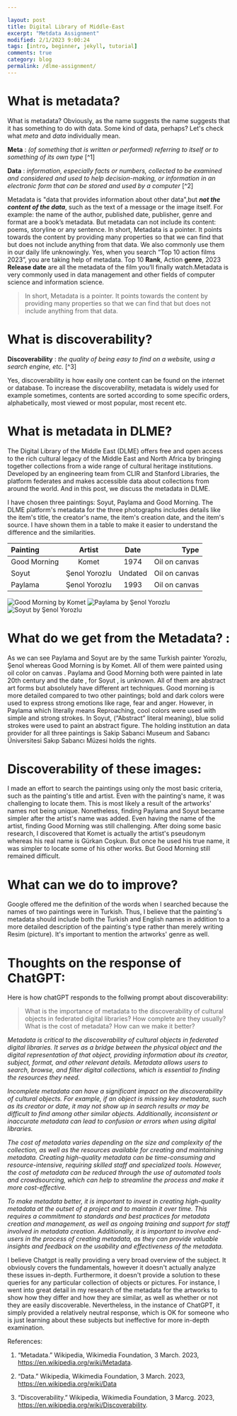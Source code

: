 ```yaml
---

layout: post
title: Digital Library of Middle-East
excerpt: "Metdata Assignment"
modified: 2/1/2023 9:00:24
tags: [intro, beginner, jekyll, tutorial]
comments: true
category: blog
permalink: /dlme-assignment/
---
```



# What is metadata?

What is metadata? Obviously, as the name suggests the name suggests that it has something to do with data. Some kind of data, perhaps? Let's check what *meta* and *data* individually mean.

**Meta**
: *(of something that is written or performed) referring to itself or to something of its own type* [^1]

**Data**
: *information, especially facts or numbers, collected to be examined and considered and used to help decision-making, or information in an electronic form that can be stored and used by a computer* [^2]

Metadata is "data that provides information about other data",but ***not the content of the data***, such as the text of a message or the image itself. For example: the name of the author, published date, publisher, genre and format are a book’s metadata. But metadata can not include its content: poems, storyline or any sentence. In short, Metadata is a pointer. It points towards the content by providing many properties so that we can find that but does not include anything from that data. We also commonly use them in our daily life unknowingly. Yes, when you search “Top 10 action films 2023”, you are taking help of metadata. Top 10 **Rank**, Action **genre**, 2023 **Release date** are all the metadata of the film you’ll finally watch.Metadata is very commonly used in data management and other fields of computer science and information science. 

>In short, Metadata is a pointer. It points towards the content by providing many properties so that we can find that but does not include anything from that data.

# What is discoverability?

**Discoverability**
: *the quality of being easy to find on a website, using a search engine, etc.* [^3]

Yes, discoverability is how easily one content can be found on the internet or database. To increase the discoverability, metadata is widely used for example sometimes, contents are sorted according to some specific orders, alphabetically, most viewed or most popular, most recent etc.


# What is metadata in DLME?

The Digital Library of the Middle East (DLME) offers free and open access to the rich cultural legacy of the Middle East and North Africa by bringing together collections from a wide range of cultural heritage institutions. Developed by an engineering team from CLIR and Stanford Libraries, the platform federates and makes accessible data about collections from around the world. And in this post, we discuss the metadata in DLME.

I have chosen three paintings: Soyut, Paylama and Good Morning. The DLME platform's metadata for the three photographs includes details like the item's title, the creator's name, the item's creation date, and the item's source. I have shown them in a table to make it easier to understand the difference and the similarities.

| Painting    | Artist      |  Date         |  Type         |
| :---        |    :----:   |         :---: |          ---: |
| Good Morning| Komet       | 1974          | Oil on canvas |
| Soyut       |Şenol Yorozlu| Undated       | Oil on canvas |
| Paylama     |Şenol Yorozlu| 1993          | Oil on canvas |


![Good Morning by Komet](3.jpg)
![Paylama by Şenol Yorozlu](2.jpg)
![Soyut by Şenol Yorozlu](1.jpg)

# What do we get from the Metadata? : 

As we can see Paylama and Soyut are by the same Turkish painter Yorozlu, Şenol whereas Good Morning is  by Komet. All of them were painted using oil color on canvas . Paylama and Good Morning both were painted in late 20th century and the date , for Soyut , is unknown. All of them are abstract art forms but absolutely have different art techniques. Good morning is more detailed compared to two other paintings; bold and dark colors were used to express strong emotions like rage, fear and anger. However, in Paylama which literally means Reproaching, cool colors were used with simple and strong strokes. In Soyut, (“Abstract” literal meaning), blue solid strokes were used to paint an abstract figure.
The holding institution an data provider for all three paintings is Sakip Sabanci Museum and Sabancı Üniversitesi Sakıp Sabancı Müzesi holds the rights.

# Discoverability of these images:

I made an effort to search the paintings using only the most basic criteria, such as the painting's title and artist. Even with the painting's name, it was challenging to locate them. This is most likely a result of the artworks' names not being  unique. Nonetheless, finding Paylama and Soyut became simpler after the artist's name was added. Even having the name of the artist, finding Good Morning was still challenging. After doing some basic research, I discovered that Komet is actually the artist's pseudonym whereas his real name is Gürkan Coşkun. But once he used his true name, it was simpler to locate some of his other works. But Good Morning still remained difficult.

# What can we do to improve?

Google offered me the definition of the words when I searched because the names of two paintings were in Turkish. Thus, I believe that the painting's metadata should include both the Turkish and English names in addition to a more detailed description of the painting's type rather than merely writing Resim (picture). It's important to mention the artworks' genre as well. 

# Thoughts on the response of ChatGPT:

Here is how chatGPT responds to the follwing prompt about discoverability: 

> What is the importance of metadata to the discoverability of cultural objects in federated digital libraries?  How complete are they usually? What is the cost of metadata? How can we make it better? 

*Metadata is critical to the discoverability of cultural objects in federated digital libraries. It serves as a bridge between the physical object and the digital representation of that object, providing information about its creator, subject, format, and other relevant details. Metadata allows users to search, browse, and filter digital collections, which is essential to finding the resources they need.*

*Incomplete metadata can have a significant impact on the discoverability of cultural objects. For example, if an object is missing key metadata, such as its creator or date, it may not show up in search results or may be difficult to find among other similar objects. Additionally, inconsistent or inaccurate metadata can lead to confusion or errors when using digital libraries.*

*The cost of metadata varies depending on the size and complexity of the collection, as well as the resources available for creating and maintaining metadata. Creating high-quality metadata can be time-consuming and resource-intensive, requiring skilled staff and specialized tools. However, the cost of metadata can be reduced through the use of automated tools and crowdsourcing, which can help to streamline the process and make it more cost-effective.*

*To make metadata better, it is important to invest in creating high-quality metadata at the outset of a project and to maintain it over time. This requires a commitment to standards and best practices for metadata creation and management, as well as ongoing training and support for staff involved in metadata creation. Additionally, it is important to involve end-users in the process of creating metadata, as they can provide valuable insights and feedback on the usability and effectiveness of the metadata.*



I believe Chatgpt is really providing a very broad overview of the subject. It obviously covers the fundamentals, however it doesn't actually analyze these issues in-depth. Furthermore, it doesn't provide a solution to these queries for any particular collection of objects or pictures. For instance, I went into great detail in my research of the metadata for the artworks to show how they differ and how they are similar, as well as whether or not they are easily discoverable. Nevertheless, in the instance of ChatGPT, it simply provided a relatively neutral response, which is OK for someone who is just learning about these subjects but ineffective for more in-depth examination.


References:

1. “Metadata.” Wikipedia, Wikimedia Foundation, 3 March. 2023, https://en.wikipedia.org/wiki/Metadata. 

2. “Data.” Wikipedia, Wikimedia Foundation, 3 March. 2023, https://en.wikipedia.org/wiki/Data 

3. “Discoverability.” Wikipedia, Wikimedia Foundation, 3 Marcg. 2023, https://en.wikipedia.org/wiki/Discoverability.



